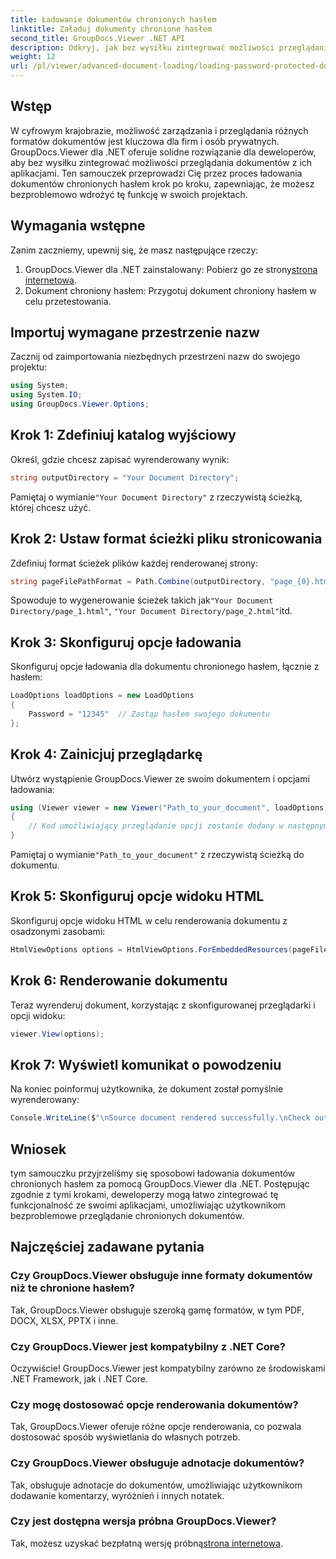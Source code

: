 ```yaml
---
title: Ładowanie dokumentów chronionych hasłem
linktitle: Załaduj dokumenty chronione hasłem
second_title: GroupDocs.Viewer .NET API
description: Odkryj, jak bez wysiłku zintegrować możliwości przeglądania dokumentów z aplikacjami .NET za pomocą GroupDocs.Viewer. Ten samouczek zawiera kompleksowy przewodnik krok po kroku.
weight: 12
url: /pl/viewer/advanced-document-loading/loading-password-protected-document/
---
```

## Wstęp

W cyfrowym krajobrazie, możliwość zarządzania i przeglądania różnych formatów dokumentów jest kluczowa dla firm i osób prywatnych. GroupDocs.Viewer dla .NET oferuje solidne rozwiązanie dla deweloperów, aby bez wysiłku zintegrować możliwości przeglądania dokumentów z ich aplikacjami. Ten samouczek przeprowadzi Cię przez proces ładowania dokumentów chronionych hasłem krok po kroku, zapewniając, że możesz bezproblemowo wdrożyć tę funkcję w swoich projektach.

## Wymagania wstępne

Zanim zaczniemy, upewnij się, że masz następujące rzeczy:

1.  GroupDocs.Viewer dla .NET zainstalowany: Pobierz go ze strony[strona internetowa](https://releases.groupdocs.com/viewer/net/).
2. Dokument chroniony hasłem: Przygotuj dokument chroniony hasłem w celu przetestowania.

## Importuj wymagane przestrzenie nazw

Zacznij od zaimportowania niezbędnych przestrzeni nazw do swojego projektu:

```csharp
using System;
using System.IO;
using GroupDocs.Viewer.Options;
```

## Krok 1: Zdefiniuj katalog wyjściowy

Określ, gdzie chcesz zapisać wyrenderowany wynik:

```csharp
string outputDirectory = "Your Document Directory";
```
 Pamiętaj o wymianie`"Your Document Directory"` z rzeczywistą ścieżką, której chcesz użyć.

## Krok 2: Ustaw format ścieżki pliku stronicowania

Zdefiniuj format ścieżek plików każdej renderowanej strony:

```csharp
string pageFilePathFormat = Path.Combine(outputDirectory, "page_{0}.html");
```

 Spowoduje to wygenerowanie ścieżek takich jak`"Your Document Directory/page_1.html"`, `"Your Document Directory/page_2.html"`itd.

## Krok 3: Skonfiguruj opcje ładowania

Skonfiguruj opcje ładowania dla dokumentu chronionego hasłem, łącznie z hasłem:

```csharp
LoadOptions loadOptions = new LoadOptions
{
    Password = "12345"  // Zastąp hasłem swojego dokumentu
};
```

## Krok 4: Zainicjuj przeglądarkę

Utwórz wystąpienie GroupDocs.Viewer ze swoim dokumentem i opcjami ładowania:

```csharp
using (Viewer viewer = new Viewer("Path_to_your_document", loadOptions))
{
    // Kod umożliwiający przeglądanie opcji zostanie dodany w następnym kroku.
}
```
 Pamiętaj o wymianie`"Path_to_your_document"` z rzeczywistą ścieżką do dokumentu.

## Krok 5: Skonfiguruj opcje widoku HTML

Skonfiguruj opcje widoku HTML w celu renderowania dokumentu z osadzonymi zasobami:

```csharp
HtmlViewOptions options = HtmlViewOptions.ForEmbeddedResources(pageFilePathFormat);
```

## Krok 6: Renderowanie dokumentu

Teraz wyrenderuj dokument, korzystając z skonfigurowanej przeglądarki i opcji widoku:

```csharp
viewer.View(options);
```

## Krok 7: Wyświetl komunikat o powodzeniu

Na koniec poinformuj użytkownika, że dokument został pomyślnie wyrenderowany:

```csharp
Console.WriteLine($"\nSource document rendered successfully.\nCheck output in {outputDirectory}.");
```

## Wniosek

tym samouczku przyjrzeliśmy się sposobowi ładowania dokumentów chronionych hasłem za pomocą GroupDocs.Viewer dla .NET. Postępując zgodnie z tymi krokami, deweloperzy mogą łatwo zintegrować tę funkcjonalność ze swoimi aplikacjami, umożliwiając użytkownikom bezproblemowe przeglądanie chronionych dokumentów.

## Najczęściej zadawane pytania

### Czy GroupDocs.Viewer obsługuje inne formaty dokumentów niż te chronione hasłem?

Tak, GroupDocs.Viewer obsługuje szeroką gamę formatów, w tym PDF, DOCX, XLSX, PPTX i inne.

### Czy GroupDocs.Viewer jest kompatybilny z .NET Core?

Oczywiście! GroupDocs.Viewer jest kompatybilny zarówno ze środowiskami .NET Framework, jak i .NET Core.

### Czy mogę dostosować opcje renderowania dokumentów?

Tak, GroupDocs.Viewer oferuje różne opcje renderowania, co pozwala dostosować sposób wyświetlania do własnych potrzeb.

### Czy GroupDocs.Viewer obsługuje adnotacje dokumentów?

Tak, obsługuje adnotacje do dokumentów, umożliwiając użytkownikom dodawanie komentarzy, wyróżnień i innych notatek.

### Czy jest dostępna wersja próbna GroupDocs.Viewer?

 Tak, możesz uzyskać bezpłatną wersję próbną[strona internetowa](https://releases.groupdocs.com/).
